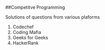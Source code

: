 ##Competitve Programming

Solutions of questions from various plaforms

1. Codechef
2. Coding Mafia
3. Geeks for Geeks
4. HackerRank
